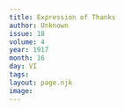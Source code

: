 ```yaml
---
title: Expression of Thanks
author: Unknown
issue: 18
volume: 4
year: 1917
month: 16
day: VI
tags:
layout: page.njk
image:
---
```



